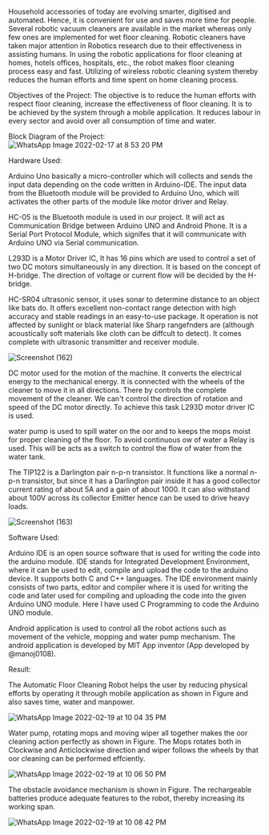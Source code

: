Household accessories of today are evolving smarter, digitised and automated. Hence, it
is convenient for use and saves more time for people. Several robotic vacuum cleaners
are available in the market whereas only few ones are implemented for wet floor cleaning.
Robotic cleaners have taken major attention in Robotics research due to their effectiveness
in assisting humans. In using the robotic applications for floor cleaning at homes, hotels
offices, hospitals, etc., the robot makes floor cleaning process easy and fast. Utilizing of
wireless robotic cleaning system thereby reduces the human efforts and time spent on
home cleaning process.


Objectives of the Project:
The objective is to reduce the human efforts with respect floor cleaning, increase the
effectiveness of floor cleaning. It is to be achieved by the system through a mobile application. It reduces labour in every sector and avoid over all consumption of time and water.

Block Diagram of the Project:
![WhatsApp Image 2022-02-17 at 8 53 20 PM](https://user-images.githubusercontent.com/99895380/154513232-39264e94-a780-44dc-bb03-9c02f9ec218d.jpeg)


Hardware Used:

Arduino Uno basically a micro-controller which will collects and sends the input data depending on the code written in Arduino-IDE. The input data from the Bluetooth module
will be provided to Arduino Uno, which will activates the other parts of the module like
motor driver and Relay.


HC-05 is the Bluetooth module is used in our project. It will act as Communication
Bridge between Arduino UNO and Android Phone. It is a Serial Port Protocol Module,
which signifes that it will communicate with Arduino UNO via Serial communication.


L293D is a Motor Driver IC, It has 16 pins which are used to control a set of two DC motors
simultaneously in any direction. It is based on the concept of H-bridge. The direction of
voltage or current flow will be decided by the H-bridge.


HC-SR04 ultrasonic sensor, it uses sonar to determine distance to
an object like bats do. It offers excellent non-contact range detection with high accuracy
and stable readings in an easy-to-use package. It operation is not affected by sunlight or
black material like Sharp rangefnders are (although acoustically soft materials like cloth
can be diffcult to detect). It comes complete with ultrasonic transmitter and receiver
module.

![Screenshot (162)](https://user-images.githubusercontent.com/99895380/154809242-641c9ca1-cccf-4bef-a0a3-36ec4eace8c9.png)

DC motor used for the motion of the machine.
It converts the electrical energy to the mechanical energy. It is connected with the wheels
of the cleaner to move it in all directions. There by controls the complete movement of
the cleaner. We can't control the direction of rotation and speed of the DC motor directly.
To achieve this task L293D motor driver IC is used.

water pump is used to spill water on the 
oor and to keeps the mops moist for
proper cleaning of the 
floor. To avoid continuous 
ow of water a Relay is used. This will
be acts as a switch to control the 
flow of water from the water tank.

The TIP122 is a Darlington pair n-p-n transistor. It functions like a normal n-p-n transistor, but since it has a Darlington pair inside it has a good collector current rating of about 5A and a gain of about 1000. It can also withstand about 100V across its collector Emitter hence can be used to drive heavy loads.

![Screenshot (163)](https://user-images.githubusercontent.com/99895380/154809428-b3cd2c39-99af-4fa6-a3a7-db636eb4a222.png)

Software Used:

Arduino IDE is an open source software that is used for writing the code into the arduino
module. IDE stands for Integrated Development Environment, where it can be used to
edit, compile and upload the code to the arduino device. It supports both C and C++
languages. The IDE environment mainly consists of two parts, editor and compiler where
it is used for writing the code and later used for compiling and uploading the code into
the given Arduino UNO module. Here I have used C Programming to code the Arduino UNO module.

Android application is used to control all the robot actions such as movement of the
vehicle, mopping and water pump mechanism. The android application is developed by MIT App inventor (App developed by @manoj0108).


Result:

The Automatic Floor Cleaning Robot helps the user by reducing physical efforts by
operating it through mobile application as shown in Figure and also saves time, water
and manpower.

![WhatsApp Image 2022-02-19 at 10 04 35 PM](https://user-images.githubusercontent.com/99895380/154809802-96756f19-6ed2-4f54-aa59-ad6cf8edace8.jpeg)

Water pump, rotating mops and moving wiper all together makes the 
oor cleaning action
perfectly as shown in Figure. The Mops rotates both in Clockwise and Anticlockwise
direction and wiper follows the wheels by that 
oor cleaning can be performed effciently.

![WhatsApp Image 2022-02-19 at 10 06 50 PM](https://user-images.githubusercontent.com/99895380/154809853-6e625dee-6284-466d-bedc-f40539410490.jpeg)

The obstacle avoidance mechanism is shown in Figure. The rechargeable batteries produce adequate features to the robot, thereby increasing its working span.

![WhatsApp Image 2022-02-19 at 10 08 42 PM](https://user-images.githubusercontent.com/99895380/154809947-9520dc55-accb-4b55-ba8d-f6daa8657060.jpeg)
